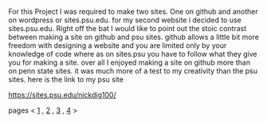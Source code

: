 For this Project I was required to make two sites. One on github and another on wordpress or sites.psu.edu. for my second website i decided to use sites.psu.edu. 
Right off the bat I would like to point out the stoic contrast between making a site on github and psu sites. github allows a little bit more freedom with designing a 
website and you are limited only by your knowledge of code where as on sites.psu you have to follow what they give you for making a site. over all I enjoyed making a site on 
github more than on penn state sites. it was much more of a test to my creativity than the psu sites. here is the link to my psu site


https://sites.psu.edu/nickdig100/


pages < [1](index.md) , [2](index2.md) , [3](index3.md) , [4](index4.md) >
